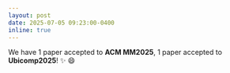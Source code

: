 ```yaml
---
layout: post
date: 2025-07-05 09:23:00-0400
inline: true
---
```

We have 1 paper accepted to **ACM MM2025**, 1 paper accepted to **Ubicomp2025**! ✨ 😄
